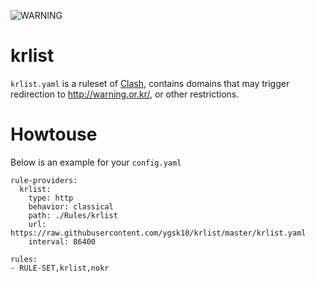 ![WARNING](https://archive.vn/KUwoL/d65a98301512ab5a40c7325a0eec12c6ac3663f8/scr.png)

# krlist

`krlist.yaml` is a ruleset of [Clash](https://github.com/Dreamacro/clash), contains domains that may trigger redirection to http://warning.or.kr/, or other restrictions.

# Howtouse
Below is an example for your `config.yaml`
```
rule-providers:
  krlist:
    type: http
    behavior: classical
    path: ./Rules/krlist
    url: https://raw.githubusercontent.com/ygsk10/krlist/master/krlist.yaml
    interval: 86400

rules:
- RULE-SET,krlist,nokr
```
